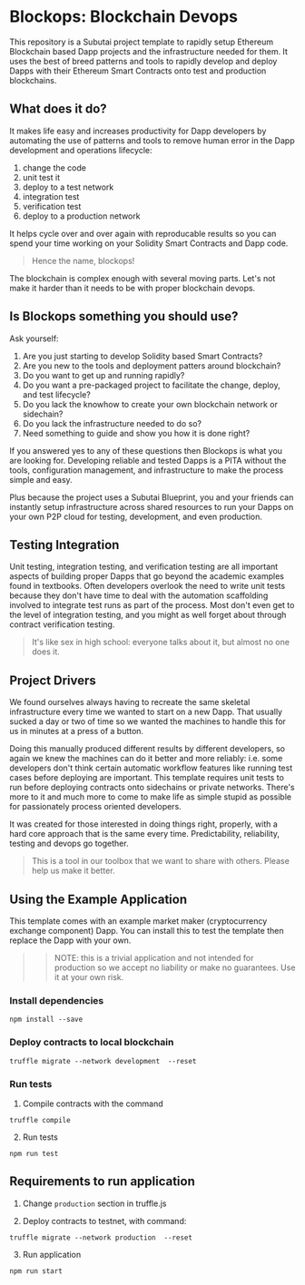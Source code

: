 # Blockops: Blockchain Devops

This repository is a Subutai project template to rapidly setup Ethereum
Blockchain based Dapp projects and the infrastructure needed for them. It
uses the best of breed patterns and tools to rapidly develop and deploy
Dapps with their Ethereum Smart Contracts onto test and production blockchains.

## What does it do?

It makes life easy and increases productivity for Dapp developers by
automating the use of patterns and tools to remove human error in the Dapp
development and operations lifecycle:

1. change the code
2. unit test it
3. deploy to a test network
4. integration test
5. verification test
6. deploy to a production network

It helps cycle over and over again with reproducable results so you can spend
your time working on your Solidity Smart Contracts and Dapp code.

> Hence the name, blockops!

The blockchain is complex enough with several moving parts. Let's not make it
harder than it needs to be with proper blockchain devops.

## Is Blockops something you should use?

Ask yourself:

1. Are you just starting to develop Solidity based Smart Contracts?
2. Are you new to the tools and deployment patters around blockchain?
3. Do you want to get up and running rapidly?
4. Do you want a pre-packaged project to facilitate the change, deploy, and
test lifecycle?
5. Do you lack the knowhow to create your own blockchain network or sidechain?
6. Do you lack the infrastructure needed to do so?
7. Need something to guide and show you how it is done right?

If you answered yes to any of these questions then Blockops is what you are
looking for. Developing reliable and tested Dapps is a PITA without the tools,
configuration management, and infrastructure to make the process simple and
easy.

Plus because the project uses a Subutai Blueprint, you and your friends
can instantly setup infrastructure across shared resources to run your Dapps
on your own P2P cloud for testing, development, and even production.

## Testing Integration

Unit testing, integration testing, and verification testing are all important
aspects of building proper Dapps that go beyond the academic examples found
in textbooks. Often developers overlook the need to write unit tests because
they don't have time to deal with the automation scaffolding involved to 
integrate test runs as part of the process. Most don't even get to the level of
integration testing, and you might as well forget about through contract 
verification testing.

> It's like sex in high school: everyone talks about it, but almost no one
does it.

## Project Drivers

We found ourselves always having to recreate the same skeletal infrastructure
every time we wanted to start on a new Dapp. That usually sucked a day or two
of time so we wanted the machines to handle this for us in minutes at a press
of a button.

Doing this manually produced different results by different developers, so
again we knew the machines can do it better and more reliably: i.e. some 
developers don't think certain automatic workflow features like running test
cases before deploying are important. This template requires unit tests to
run before deploying contracts onto sidechains or private networks. There's
more to it and much more to come to make life as simple stupid as possible for
passionately process oriented developers.

It was created for those interested in doing things right, properly, with a
hard core approach that is the same every time. Predictability, reliability,
testing and devops go together.

> This is a tool in our toolbox that we want to share with others. Please help
us make it better.

## Using the Example Application

This template comes with an example market maker (cryptocurrency exchange
component) Dapp. You can install this to test the template then replace the
Dapp with your own.

>> NOTE: this is a trivial application and not intended for production so we
accept no liability or make no guarantees. Use it at your own risk.

### Install dependencies
```
npm install --save
```

### Deploy contracts to local blockchain
```
truffle migrate --network development  --reset
```

### Run tests

1) Compile contracts with the command
```
truffle compile
```

2) Run tests
```
npm run test
```

## Requirements to run application
1) Change `production` section in truffle.js

2) Deploy contracts to testnet, with command:
```
truffle migrate --network production  --reset
```
3) Run application

```
npm run start
```
